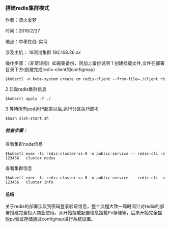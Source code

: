### 搭建redis集群模式



作者：流火夏梦          

时间：2019/2/27

地点：中移在线-实习


涉及主机：
19测试集群    192.168.26.xx

操作步骤：（非常详细）如需要备份，则加上备份说明 
1 创建挂载文件,文件在部署目录下方(创建完成redis-client的configmap)

```
$kubectl -n kube-system create cm redis-client --from-file=./client.rb
```

2 启动redis集群信息

```
$kubectl apply -f ./
```

3 等待所有pod运行起来以后,运行分区执行脚本

```
$bash slot-start.sh
```



##### 检查步骤：

查看集群node信息

```
$kubectl exec -ti redis-cluster-ss-0 -n public-service -- redis-cli -a 123456   cluster nodes
```

查看集群信息

```
$kubectl exec -ti redis-cluster-ss-0 -n public-service -- redis-cli -a 123456   cluster info
```

#### 总结

关于redis的部署涉及到密码登录验证信息，整个流程大致一周时间针对redis的部署搭建完全投入商业使用。从开始挂载配置信息挂载Pv存储等，后来开始完全摆脱pv验证存储通过configmap进行系统设置。

